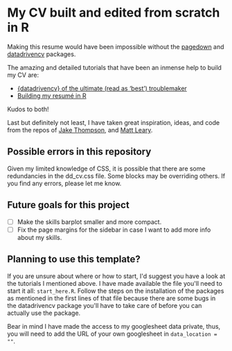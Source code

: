 # My CV built and edited from scratch in R

Making this resume would have been impossible without the [pagedown](https://github.com/rstudio/pagedown) and [datadrivencv](https://github.com/nstrayer/datadrivencv) packages.

The amazing and detailed tutorials that have been an inmense help to build my CV are:

- [{datadrivencv} of the ultimate (read as ‘best’) troublemaker](https://sciencificity-blog.netlify.app/posts/2021-04-16-datadrivencv-of-the-best-troublemaker/)
- [Building my resumé in R](https://annekelincoln.com/resume-in-r/)

Kudos to both!

Last but definitely not least, I have taken great inspiration, ideas, and code from the repos of [Jake Thompson](https://github.com/wjakethompson), and [Matt Leary](https://github.com/mleary).

## Possible errors in this repository

Given my limited knowledge of CSS, it is possible that there are some redundancies in the dd_cv.css file. Some blocks may be overriding others.
If you find any errors, please let me know.

## Future goals for this project

- [ ] Make the skills barplot smaller and more compact.
- [ ] Fix the page margins for the sidebar in case I want to add more info about my skills.

## Planning to use this template?

If you are unsure about where or how to start, I'd suggest you have a look at the tutorials I mentioned above. I have made available the file you'll need to start it all: `start_here.R`. Follow the steps on the installation of the packages as mentioned in the first lines of that file because there are some bugs in the datadrivencv package you'll have to take care of before you can actually use the package.

Bear in mind I have made the access to my googlesheet data private, thus, you will need to add the URL of your own googlesheet in `data_location = ""`.